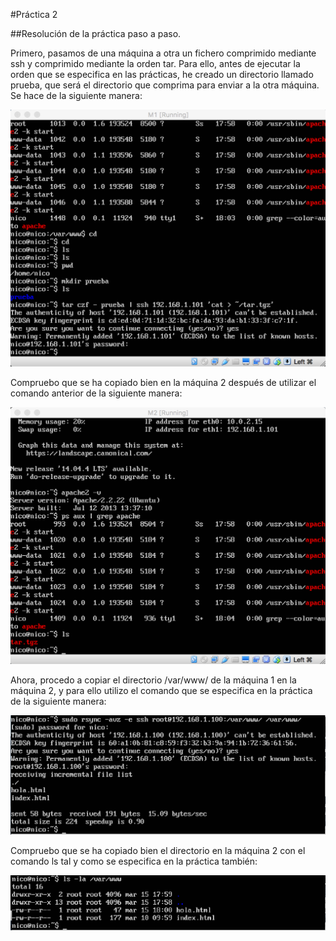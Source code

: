 #Práctica 2

##Resolución de la práctica paso a paso.

Primero, pasamos de una máquina a otra un fichero comprimido mediante ssh y comprimido mediante la orden tar. 
Para ello, antes de ejecutar la orden que se especifica en las prácticas, he creado un directorio llamado prueba, que será el directorio que comprima para enviar a la otra máquina. 
Se hace de la siguiente manera:

![imagen](https://github.com/Googlo/SWAP/blob/master/practica2/ejecucionordensshM1.png)

Compruebo que se ha copiado bien en la máquina 2 después de utilizar el comando anterior de la siguiente manera:

![imagen](https://github.com/Googlo/SWAP/blob/master/practica2/comprobacionfuncionamientosshM2.png)

Ahora, procedo a copiar el directorio /var/www/ de la máquina 1 en la máquina 2, y para ello utilizo el comando que se especifica en la práctica de la siguiente manera:

![imagen](https://github.com/Googlo/SWAP/blob/master/practica2/ejecucionrsyncm2.png)

Compruebo que se ha copiado bien el directorio en la máquina 2 con el comando ls tal y como se especifica en la práctica también:

![imagen](https://github.com/Googlo/SWAP/blob/master/practica2/comprobacioncopiarsyncenM2.png)
